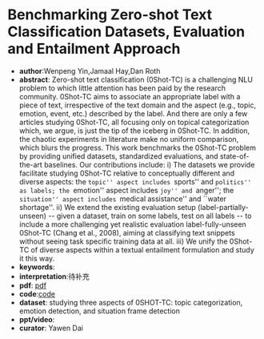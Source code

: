 # Benchmarking Zero-shot Text Classification Datasets, Evaluation and Entailment Approach

- **author**:Wenpeng Yin,Jamaal Hay,Dan Roth
- **abstract**: Zero-shot text classification (0Shot-TC) is a challenging NLU problem to which little attention has been paid by the research community. 0Shot-TC aims to associate an appropriate label with a piece of text, irrespective of the text domain and the aspect (e.g., topic, emotion, event, etc.) described by the label. And there are only a few articles studying 0Shot-TC, all focusing only on topical categorization which, we argue, is just the tip of the iceberg in 0Shot-TC. In addition, the chaotic experiments in literature make no uniform comparison, which blurs the progress. 
  This work benchmarks the 0Shot-TC problem by providing unified datasets, standardized evaluations, and state-of-the-art baselines. Our contributions include: i) The datasets we provide facilitate studying 0Shot-TC relative to conceptually different and diverse aspects: the ``topic'' aspect includes ``sports'' and ``politics'' as labels; the ``emotion'' aspect includes ``joy'' and ``anger''; the ``situation'' aspect includes ``medical assistance'' and ``water shortage''. ii) We extend the existing evaluation setup (label-partially-unseen) -- given a dataset, train on some labels, test on all labels -- to include a more challenging yet realistic evaluation label-fully-unseen 0Shot-TC (Chang et al., 2008), aiming at classifying text snippets without seeing task specific training data at all. iii) We unify the 0Shot-TC of diverse aspects within a textual entailment formulation and study it this way.  
- **keywords**:
- **interpretation**:待补充
- **pdf**: [pdf](https://arxiv.org/pdf/1909.00161)
- **code**:[code](https://github.com/yinwenpeng/BenchmarkingZeroShot)
- **dataset**: studying three aspects of 0SHOT-TC: topic categorization, emotion detection, and situation frame detection
- **ppt/video**:
- **curator**: Yawen Dai